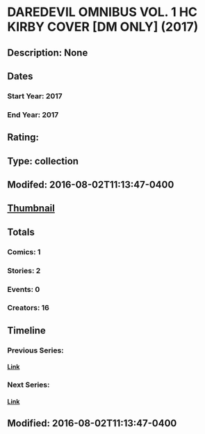 # DAREDEVIL OMNIBUS VOL. 1 HC KIRBY COVER [DM ONLY] (2017)
## Description: None
## Dates
### Start Year: 2017
### End Year: 2017
## Rating: 
## Type: collection
## Modifed: 2016-08-02T11:13:47-0400
## [Thumbnail](http://i.annihil.us/u/prod/marvel/i/mg/b/40/image_not_available.jpg)
## Totals
### Comics: 1
### Stories: 2
### Events: 0
### Creators: 16
## Timeline
### Previous Series: 
#### [Link]()
### Next Series: 
#### [Link]()
## Modified: 2016-08-02T11:13:47-0400